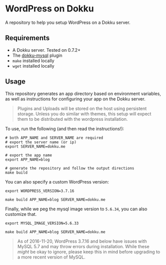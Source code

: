 # WordPress on Dokku

A repository to help you setup WordPress on a Dokku server.

## Requirements

- A Dokku server. Tested on 0.7.2+
- The [dokku-mysql](https://github.com/dokku/dokku-mysql) plugin
- `make` installed locally
- `wget` installed locally

## Usage

This repository generates an app directory based on environment variables, as well as instructions for configuring your app on the Dokku server.

> Plugins and Uploads will be stored on the host using persistent storage. Unless you do similar with themes, this setup will expect them to be distributed with the wordpress installation.

To use, run the following (and then read the instructions!):

```shell
# both APP_NAME and SERVER_NAME are required
# export the server name (or ip)
export SERVER_NAME=dokku.me

# export the app name
export APP_NAME=blog

# generate the repository and follow the output directions
make build
```

You can also specify a custom WordPress version:

```shell
export WORDPRESS_VERSION=3.7.16

make build APP_NAME=blog SERVER_NAME=dokku.me
```

Finally, while we peg the mysql image version to `5.6.34`, you can also customize that.

```shell
export MYSQL_IMAGE_VERSION=5.6.33

make build APP_NAME=blog SERVER_NAME=dokku.me
```

> As of 2016-11-20, WordPress 3.7.16 and below have issues with MySQL 5.7 and may throw errors during installation. While these *might* be okay to ignore, please keep this in mind before upgrading to a more recent version of MySQL.

